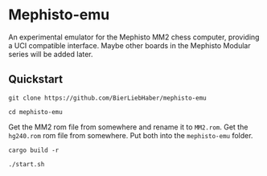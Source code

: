 # Mephisto-emu
An experimental emulator for the Mephisto MM2 chess computer, providing a UCI compatible interface.
Maybe other boards in the Mephisto Modular series will be added later.

## Quickstart

`git clone https://github.com/BierLiebHaber/mephisto-emu`

`cd mephisto-emu`

Get the MM2 rom file from somewhere and rename it to `MM2.rom`.
Get the `hg240.rom` rom file from somewhere.
Put both into the `mephisto-emu` folder.

`cargo build -r`

`./start.sh`
